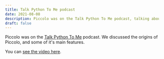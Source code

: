 ```yaml
---
title: Talk Python To Me podcast
date: 2021-08-08
description: Piccolo was on the Talk Python To Me podcast, talking about the origins and main features of the library.
draft: false
---
```


Piccolo was on the [Talk Python To Me](https://talkpython.fm/) podcast. We discussed the origins of Piccolo, and some of it's main features.

You can [see the video here](https://www.youtube.com/watch?v=d3WF59IO3S0).
